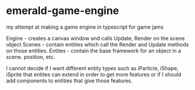 # emerald-game-engine
my attempt at making a game engine in typescript for game jams

Engine - creates a canvas window and calls Update, Render on the scene object
Scenes - contain entities which call the Render and Update methods on those entities. 
Entites - contain the base framework for an object in a scene. position, etc. 

I cannot decide if I want different entity types such as iParticle, iShape, iSprite that entites can extend in order to get more features or if I should add components to entities that give those features.
